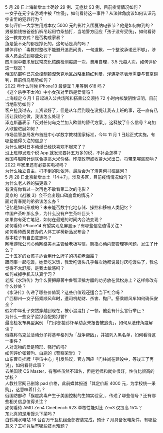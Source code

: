 5 月 28 日上海新增本土确诊 29 例、无症状 93 例，目前疫情情况如何？  
一女子在元宇宙游戏中被「性侵」，如何看待这一事件？从法律角度该如何认识元宇宙里的犯罪行为？  
如何评价一大学生用成本仅 5000 元的影片入围戛纳电影节？他是如何做到的？  
男孩偷钱被爸爸扒裤吊起用竹条抽打，当地警方回应「孩子没有受伤」，如何看待这一教育方式？是否构成家暴？  
鱼是饿不死的都是撑死的，这句话是真的吗？  
媒体评价「毒教材整改不能避开追责问责，一句道歉、一个整改承诺还不够」，涉事人员会受到哪些处罚？  
四川阆中要求居民常态化核酸检测每周一次，费用自理，3.5 元每人次，如何评价这一规定？  
俄国防部称已完全控制顿涅茨克地区战略重镇红利曼，泽连斯基表示需要与普京谈判，目前俄乌局势如何？  
2022 年什么时候 iPhone13 最便宜？用等到 618 吗？  
《这个杀手不太冷》中小女孩对里昂是爱情吗？  
上海规定 6 月 1 日起进入公共场所和搭乘公交须持 72 小时内核酸阴性证明，目前当地形势如何？  
客户挖我过去，工资谈好了，但是从年后到现在没提让我去上班的事，还一直有私活让我给他做，我该怎么处理？  
泽连斯基表示「反对任何乌克兰加入欧盟的替代方案」，这释放了什么信号？乌加入欧盟进展如何？  
市场监管总局发布首批中小学数字教材国家标准，今年 11 月 1 日起正式实施，有哪些值得关注的信息？  
为什么我对日本动漫已经快喜欢不起来了？  
没上班却发现个税 App 就发现要补五万多的税，不补会怎样？  
泰国与越南计划联合提高大米价格，印度政府或收紧大米出口，将带来哪些影响？  
2022 年家里还有必要买电视吗？  
为什么独立自主，打不倒的陆依萍，最后会为了渣男何书桓跳河？  
5 月 28 日北京新增本土「14＋7」，涉及多区，目前疫情情况如何？  
为什么老人养的猫更乖？  
有没有你看过一次再也不敢看第二次的电影？  
吴京的《战狼 3》会不会出现口碑崩盘的情况？  
面对青春期的弟弟该怎么办？  
记忆是如何形成的？未来能否数字化地存储、操控和移植人类记忆？  
中国产茶叶那么多，为什么没有产生茶叶巨头？  
如果你有死亡笔记，如何在最短的时间内合法变现？  
如何看待 iPhone14 有望实现息屏显示？有哪些信息值得关注？  
如何看待西昊首办的人体工学椅新品发布会？  
基本粒子有自由意志吗？  
网曝游戏公司心动网络美术主管给老板写信，箭指心动内部管理等问题，发生了什么？  
二十五岁的女孩子适合用什么牌子的抗初老面霜？  
跟同事一起吃饭，她爱吃米饭，我爱吃馒头几乎每次她都说最讨厌吃馒头了，我总觉得不太舒服，是我太敏感吗？  
如何戒掉手机去认真学习？  
老版《水浒传》为什么要把原著中鲁智深擒方腊的功劳放在武松身上？这样修改有什么妙处？  
《水浒传》传递了哪些价值观？这些价值观还适合当下社会吗？  
广西柳州一女子搭乘顺风车时，遭司机劫财、杀害、抛尸。搭乘顺风车如何确保安全？  
假如中年孔子突然穿越到现在，被小混混打了一顿，他会有什么言行举止？  
为什么一些女子监狱会配男狱警?  
最高检发布典型案例  「门诊部接诊怀孕幼女未报告被追责」，如何从法律角度解读？  
俄媒称乌克兰活动分子将基辛格列为「战争帮凶」，并被列入黑名单，如何看待这一事件？  
人对宠物的爱是畸形、强行的吗?  
如何评价张若昀、白鹿的《警察荣誉》？  
山东曹县挂牌「宇宙中心」引发热议，官方回应「门柱尚在建设中，等竣工了再说」，如何看待此事？  
去美国读 CS Master，有哪些虽然不知名，但是老师和就业很好，性价比很高的学校？  
人教社官网已删除 pad 价格，此前媒体报道「其定价超 4000 元，为学校统一采购」，这意味着什么？  
俄国防部称「猴痘病毒产生于美国控制的生物实验室」，传递了哪些信号？还有哪些相关信息值得关注？  
如何看待 AMD Zen4 Cinebench R23 单核性能对比 Zen3 仅提高 15%？  
东北真的是用馒头下菜吗？  
白鹤滩水电站 16 台百万千瓦机组全部安装完成，预计 7 月具备发电条件，有哪些意义？工程背后有哪些技术难题？  
